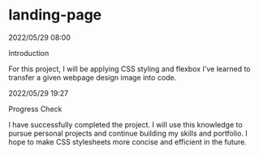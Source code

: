 # landing-page

2022/05/29 08:00

Introduction

For this project, I will be applying CSS styling and flexbox I've learned to transfer a given webpage design image into code.

2022/05/29 19:27

Progress Check

I have successfully completed the project. I will use this knowledge to pursue personal projects and continue building my skills and portfolio. I hope to make CSS stylesheets more concise and efficient in the future.